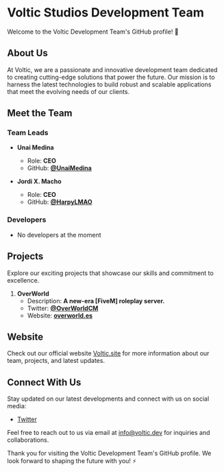 # Voltic Studios Development Team

Welcome to the Voltic Development Team's GitHub profile! 🚀

## About Us

At Voltic, we are a passionate and innovative development team dedicated to creating cutting-edge solutions that power the future. Our mission is to harness the latest technologies to build robust and scalable applications that meet the evolving needs of our clients.

## Meet the Team

### Team Leads

- **Unai Medina**
  - Role: **CEO**
  - GitHub: **[@UnaiMedina](https://github.com/unaimedina)**

- **Jordi X. Macho**
  - Role: **CEO**
  - GitHub: **[@HarpyLMAO](https://github.com/harpylmao)**

### Developers

- No developers at the moment

## Projects

Explore our exciting projects that showcase our skills and commitment to excellence.

1. **OverWorld**
   - Description: **A new-era [FiveM] roleplay server.**
   - Twitter: **[@OverWorldCM](https://twitter.com/overworldcm)**
   - Website: **[overworld.es](https://overworld.es)**

## Website

Check out our official website [Voltic.site](https://voltic.dev) for more information about our team, projects, and latest updates.

## Connect With Us

Stay updated on our latest developments and connect with us on social media:

- [Twitter](https://twitter.com/VolticStudiosCM)

Feel free to reach out to us via email at [info@voltic.dev](mailto:info@voltic.site) for inquiries and collaborations.

Thank you for visiting the Voltic Development Team's GitHub profile. We look forward to shaping the future with you! ⚡️
